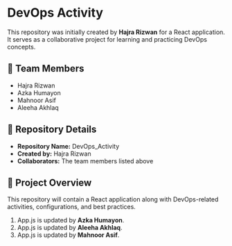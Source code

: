 # DevOps Activity

This repository was initially created by **Hajra Rizwan** for a React application.  
It serves as a collaborative project for learning and practicing DevOps concepts.


## 👥 Team Members
- Hajra Rizwan  
- Azka Humayon  
- Mahnoor Asif  
- Aleeha Akhlaq  

## 📌 Repository Details
- **Repository Name:** DevOps_Activity  
- **Created by:** Hajra Rizwan  
- **Collaborators:** The team members listed above  

## 🚀 Project Overview
This repository will contain a React application along with DevOps-related activities, configurations, and best practices.

1. App.js is updated by **Azka Humayon**.
2. App.js is updated by **Aleeha Akhlaq**.
3. App.js is updated by **Mahnoor Asif**.
